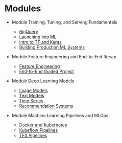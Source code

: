 # Modules


* Module Training, Tuning, and Serving Fundamentals
    * [BigQuery](./bigquery)
    * [Launching into ML](./launching_into_ml)
    * [Intro to TF and Keras](./introduction_to_tensorflow)
    * [Building Production ML Systems](./building_production_ml_systems)

    
* Module Feature Engineering and End-to-End Recap
    * [Feature Engineering](./feature_engineering)
    * [End-to-End Guided Project](./end-to-end-structured)


* Module Deep Learning Models
    * [Image Models](./image_models)
    * [Text Models](./text_classification)
    * [Time Series](./time_series_prediction)
    * [Recommendation Systems](./recommendation_systems)
    
    
* Module Machine Learning Pipelines and MLOps
    * [Docker and Kubernetes](./docker_and_kubernetes)
    * [Kubeflow Pipelines](./kubeflow_pipelines)
    * [TFX Pipelines](./tfx_pipelines)